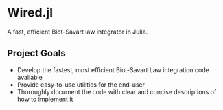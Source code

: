 # Wired.jl

A fast, efficient Biot-Savart law integrator in Julia.

## Project Goals
* Develop the fastest, most efficient Biot-Savart Law integration code available
* Provide easy-to-use utilities for the end-user
* Thoroughly document the code with clear and concise descriptions of how to implement it

